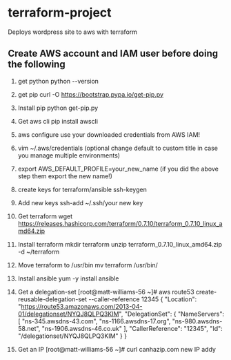# terraform-project
Deploys wordpress site to aws with terraform


## Create AWS account and IAM user before doing the following



1. get python
	python --version

2. get pip
	curl -O https://bootstrap.pypa.io/get-pip.py

3. Install pip
	python get-pip.py

4. Get aws cli
	pip install awscli

5. aws configure use your downloaded credentials from AWS IAM!

6. vim ~/.aws/credentials (optional change default to custom title in case you manage multiple environments)

7. export AWS_DEFAULT_PROFILE=your_new_name   (if you did the above step them export the new name!)

8. create keys for terraform/ansible
	ssh-keygen

9. Add new keys
	ssh-add ~/.ssh/your new key

10. Get terraform
	wget https://releases.hashicorp.com/terraform/0.7.10/terraform_0.7.10_linux_amd64.zip

11. Install terraform
	mkdir terraform 
	unzip terraform_0.7.10_linux_amd64.zip  -d ~/terraform

12. Move terraform to /usr/bin
	mv terraform /usr/bin/

13. Install ansible
	yum -y install ansible

14. Get a delegation-set
	[root@matt-williams-56 ~]# aws route53 create-reusable-delegation-set --caller-reference 12345
    {
    	"Location": "https://route53.amazonaws.com/2013-04-01/delegationset/NYQJ8QLPQ3KIM",
    	"DelegationSet": {
        	"NameServers": [
            	"ns-345.awsdns-43.com",
            	"ns-1166.awsdns-17.org",
            	"ns-980.awsdns-58.net",
            	"ns-1906.awsdns-46.co.uk"
        	],
        	"CallerReference": "12345",
        	"Id": "/delegationset/NYQJ8QLPQ3KIM"
    	}
	}
	
15. Get an IP
	[root@matt-williams-56 ~]# curl canhazip.com
	new IP addy
